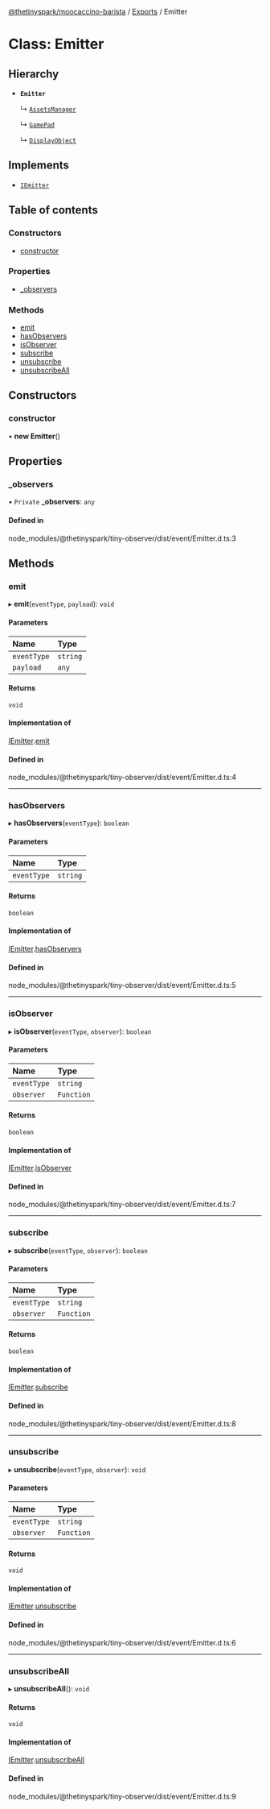 [@thetinyspark/moocaccino-barista](../README.md) / [Exports](../modules.md) / Emitter

# Class: Emitter

## Hierarchy

- **`Emitter`**

  ↳ [`AssetsManager`](AssetsManager.md)

  ↳ [`GamePad`](GamePad.md)

  ↳ [`DisplayObject`](DisplayObject.md)

## Implements

- [`IEmitter`](../interfaces/IEmitter.md)

## Table of contents

### Constructors

- [constructor](Emitter.md#constructor)

### Properties

- [\_observers](Emitter.md#_observers)

### Methods

- [emit](Emitter.md#emit)
- [hasObservers](Emitter.md#hasobservers)
- [isObserver](Emitter.md#isobserver)
- [subscribe](Emitter.md#subscribe)
- [unsubscribe](Emitter.md#unsubscribe)
- [unsubscribeAll](Emitter.md#unsubscribeall)

## Constructors

### constructor

• **new Emitter**()

## Properties

### \_observers

• `Private` **\_observers**: `any`

#### Defined in

node_modules/@thetinyspark/tiny-observer/dist/event/Emitter.d.ts:3

## Methods

### emit

▸ **emit**(`eventType`, `payload`): `void`

#### Parameters

| Name | Type |
| :------ | :------ |
| `eventType` | `string` |
| `payload` | `any` |

#### Returns

`void`

#### Implementation of

[IEmitter](../interfaces/IEmitter.md).[emit](../interfaces/IEmitter.md#emit)

#### Defined in

node_modules/@thetinyspark/tiny-observer/dist/event/Emitter.d.ts:4

___

### hasObservers

▸ **hasObservers**(`eventType`): `boolean`

#### Parameters

| Name | Type |
| :------ | :------ |
| `eventType` | `string` |

#### Returns

`boolean`

#### Implementation of

[IEmitter](../interfaces/IEmitter.md).[hasObservers](../interfaces/IEmitter.md#hasobservers)

#### Defined in

node_modules/@thetinyspark/tiny-observer/dist/event/Emitter.d.ts:5

___

### isObserver

▸ **isObserver**(`eventType`, `observer`): `boolean`

#### Parameters

| Name | Type |
| :------ | :------ |
| `eventType` | `string` |
| `observer` | `Function` |

#### Returns

`boolean`

#### Implementation of

[IEmitter](../interfaces/IEmitter.md).[isObserver](../interfaces/IEmitter.md#isobserver)

#### Defined in

node_modules/@thetinyspark/tiny-observer/dist/event/Emitter.d.ts:7

___

### subscribe

▸ **subscribe**(`eventType`, `observer`): `boolean`

#### Parameters

| Name | Type |
| :------ | :------ |
| `eventType` | `string` |
| `observer` | `Function` |

#### Returns

`boolean`

#### Implementation of

[IEmitter](../interfaces/IEmitter.md).[subscribe](../interfaces/IEmitter.md#subscribe)

#### Defined in

node_modules/@thetinyspark/tiny-observer/dist/event/Emitter.d.ts:8

___

### unsubscribe

▸ **unsubscribe**(`eventType`, `observer`): `void`

#### Parameters

| Name | Type |
| :------ | :------ |
| `eventType` | `string` |
| `observer` | `Function` |

#### Returns

`void`

#### Implementation of

[IEmitter](../interfaces/IEmitter.md).[unsubscribe](../interfaces/IEmitter.md#unsubscribe)

#### Defined in

node_modules/@thetinyspark/tiny-observer/dist/event/Emitter.d.ts:6

___

### unsubscribeAll

▸ **unsubscribeAll**(): `void`

#### Returns

`void`

#### Implementation of

[IEmitter](../interfaces/IEmitter.md).[unsubscribeAll](../interfaces/IEmitter.md#unsubscribeall)

#### Defined in

node_modules/@thetinyspark/tiny-observer/dist/event/Emitter.d.ts:9
